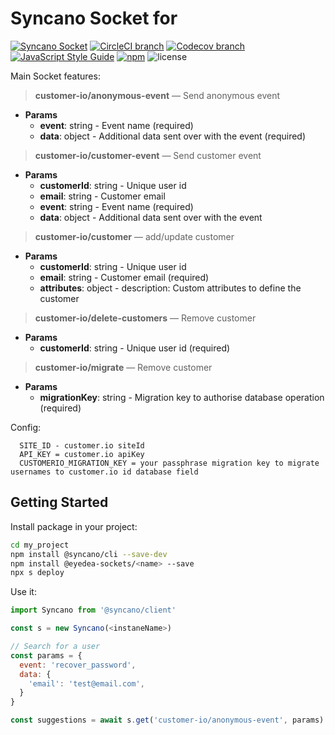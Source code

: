 # Syncano Socket for <name>

[![Syncano Socket](https://img.shields.io/badge/syncano-socket-blue.svg)](https://syncano.io)
[![CircleCI branch](https://img.shields.io/circleci/project/github/eyedea-io/syncano-socket-customer-io/master.svg)](https://circleci.com/gh/eyedea-io/syncano-socket-customer-io/tree/master)
[![Codecov branch](https://img.shields.io/codecov/c/github/eyedea-io/syncano-socket-customer-io/master.svg)](https://codecov.io/github/eyedea-io/syncano-socket-customer-io/)
[![JavaScript Style Guide](https://img.shields.io/badge/code_style-standard-brightgreen.svg)](https://standardjs.com)
[![npm](https://img.shields.io/npm/dw/@eyedea-sockets/customer-io.svg)](https://www.npmjs.com/package/@eyedea-sockets/customer-io)
![license](https://img.shields.io/github/license/eyedea-io/syncano-socket-customer-io.svg)

Main Socket features:

> **customer-io/anonymous-event** — Send anonymous event

- **Params**
  - **event**: string - Event name (required)
  - **data**: object - Additional data sent over with the event (required)

> **customer-io/customer-event** — Send customer event

- **Params**
  - **customerId**: string - Unique user id
  - **email**: string - Customer email
  - **event**: string - Event name (required)
  - **data**: object - Additional data sent over with the event

> **customer-io/customer** — add/update customer

- **Params**
  - **customerId**: string - Unique user id
  - **email**: string - Customer email (required)
  - **attributes**: object - description: Custom attributes to define the customer

> **customer-io/delete-customers** — Remove customer

- **Params**
  - **customerId**: string - Unique user id (required)

> **customer-io/migrate** — Remove customer

- **Params**
  - **migrationKey**: string - Migration key to authorise database operation (required)

Config:

```
  SITE_ID - customer.io siteId
  API_KEY = customer.io apiKey
  CUSTOMERIO_MIGRATION_KEY = your passphrase migration key to migrate usernames to customer.io id database field
```

## Getting Started

Install package in your project:

```sh
cd my_project
npm install @syncano/cli --save-dev
npm install @eyedea-sockets/<name> --save
npx s deploy
```

Use it:

```js
import Syncano from '@syncano/client'

const s = new Syncano(<instaneName>)

// Search for a user
const params = {
  event: 'recover_password',
  data: {
    'email': 'test@email.com',
  }
}

const suggestions = await s.get('customer-io/anonymous-event', params)

```
